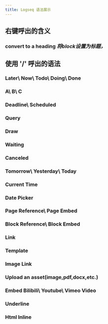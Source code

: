 ```yaml
---
title: Logseq 语法展示
---
```


## 右键呼出的含义
### convert to a heading   *将block设置为标题，*
## 使用 '/' 呼出的语法
### Later\ Now\ Todo\ Doing\ Done
####
### A\ B\ C
### Deadline\ Scheduled
### Query
### Draw
### Waiting
### Canceled
### Tomorrow\ Yesterday\ Today
### Current Time
### Date Picker
### Page Reference\ Page Embed
### Block Reference\ Block Embed
### Link
### Template
### Image Link
### Upload an asset(image,pdf,docx,etc.)
### Embed Bilibili\ Youtube\ Vimeo Video
### Underline
### Html Inline
##
